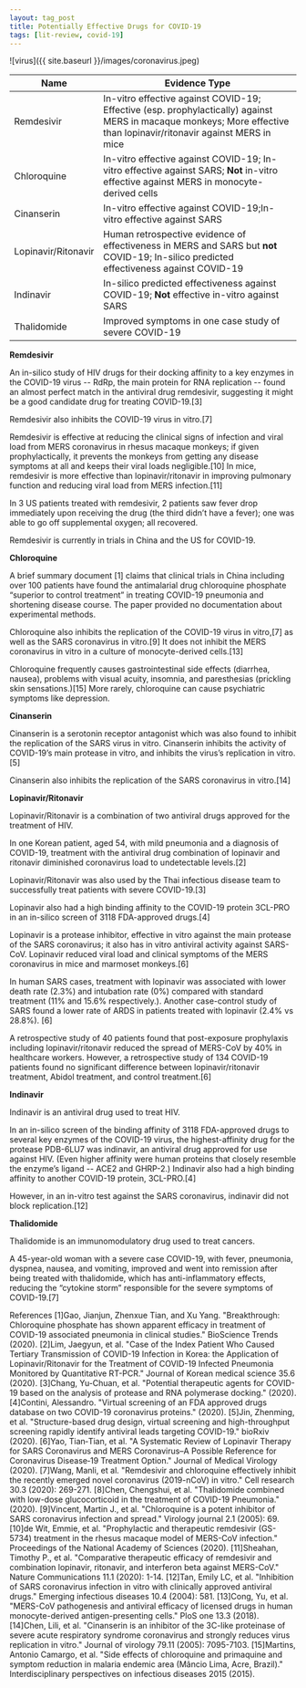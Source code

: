 ```yaml
---
layout: tag_post
title: Potentially Effective Drugs for COVID-19
tags: [lit-review, covid-19]
---
```


![virus]({{ site.baseurl }}/images/coronavirus.jpeg)



| Name | Evidence Type |
|------|---------------|
| Remdesivir | In-vitro effective against COVID-19;  Effective (esp. prophylactically) against MERS in macaque monkeys; More effective than lopinavir/ritonavir against MERS in mice |
| Chloroquine | In-vitro effective against COVID-19; In-vitro effective against SARS; **Not** in-vitro effective against MERS in monocyte-derived cells |
| Cinanserin | In-vitro effective against COVID-19;In-vitro effective against SARS |
| Lopinavir/Ritonavir | Human retrospective evidence of effectiveness in MERS and SARS but **not** COVID-19; In-silico predicted effectiveness against COVID-19 |
| Indinavir | In-silico predicted effectiveness against COVID-19;  **Not** effective in-vitro against SARS |
| Thalidomide | Improved symptoms in one case study of severe COVID-19 |




**Remdesivir**

An in-silico study of HIV drugs for their docking affinity to a key enzymes in the COVID-19 virus -- RdRp, the main protein for RNA replication -- found an almost perfect match in the antiviral drug remdesivir, suggesting it might be a good candidate drug for treating COVID-19.[3]

Remdesivir also inhibits the COVID-19 virus in vitro.[7]

Remdesivir is effective at reducing the clinical signs of infection and viral load from MERS coronavirus in rhesus macaque monkeys; if given prophylactically, it prevents the monkeys from getting any disease symptoms at all and keeps their viral loads negligible.[10]  In mice, remdesivir is more effective than lopinavir/ritonavir in improving pulmonary function and reducing viral load from MERS infection.[11]

In 3 US patients treated with remdesivir, 2 patients saw fever drop immediately upon receiving the drug (the third didn’t have a fever); one was able to go off supplemental oxygen; all recovered.

Remdesivir is currently in trials in China and the US for COVID-19.

**Chloroquine**

A brief summary document [1] claims that clinical trials in China including over 100 patients have found the antimalarial drug chloroquine phosphate “superior to control treatment” in treating COVID-19 pneumonia and shortening disease course. The paper provided no documentation about experimental methods.

Chloroquine also inhibits the replication of the COVID-19 virus in vitro,[7] as well as the SARS coronavirus in vitro.[9]  It does not inhibit the MERS coronavirus in vitro in a culture of monocyte-derived cells.[13]

Chloroquine frequently causes gastrointestinal side effects (diarrhea, nausea), problems with visual acuity, insomnia, and paresthesias (prickling skin sensations.)[15]  More rarely, chloroquine can cause psychiatric symptoms like depression.


**Cinanserin**

Cinanserin is a serotonin receptor antagonist which was also found to inhibit the replication of the SARS virus in vitro. Cinanserin inhibits the activity of COVID-19’s main protease in vitro, and inhibits the virus’s replication in vitro.[5]

Cinanserin also inhibits the replication of the SARS coronavirus in vitro.[14]

**Lopinavir/Ritonavir**

Lopinavir/Ritonavir is a combination of two antiviral drugs approved for the treatment of HIV.

In one Korean patient, aged 54, with mild pneumonia and a diagnosis of COVID-19, treatment with the antiviral drug combination of lopinavir and ritonavir diminished coronavirus load to undetectable levels.[2]

Lopinavir/Ritonavir was also used by the Thai infectious disease team to successfully treat patients with severe COVID-19.[3]

Lopinavir also had a high binding affinity to the COVID-19 protein 3CL-PRO in an in-silico screen of 3118 FDA-approved drugs.[4]

Lopinavir is a protease inhibitor, effective in vitro against the main protease of the SARS coronavirus; it also has in vitro antiviral activity against SARS-CoV. Lopinavir reduced viral load and clinical symptoms of the MERS coronavirus in mice and marmoset monkeys.[6]  

In human SARS cases, treatment with lopinavir was associated with lower death rate (2.3%) and intubation rate (0%) compared with standard treatment (11% and 15.6% respectively.). Another case-control study of SARS found a lower rate of ARDS in patients treated with lopinavir (2.4% vs 28.8%).  [6]

A retrospective study of 40 patients found that post-exposure prophylaxis including lopinavir/ritonavir reduced the spread of MERS-CoV by 40% in healthcare workers.  However, a retrospective study of 134 COVID-19 patients found no significant difference between lopinavir/ritonavir treatment, Abidol treatment, and control treatment.[6]


**Indinavir**

Indinavir is an antiviral drug used to treat HIV.

In an in-silico screen of the binding affinity of 3118 FDA-approved drugs to several key enzymes of the COVID-19 virus, the highest-affinity drug for the protease PDB-6LU7 was indinavir, an antiviral drug approved for use against HIV.  (Even higher affinity were human proteins that closely resemble the enzyme’s ligand -- ACE2 and GHRP-2.)  Indinavir also had a high binding affinity to another COVID-19 protein, 3CL-PRO.[4]

However, in an in-vitro test against the SARS coronavirus, indinavir did not block replication.[12]


**Thalidomide**

Thalidomide is an immunomodulatory drug used to treat cancers.

A 45-year-old woman with a severe case COVID-19, with fever, pneumonia, dyspnea, nausea, and vomiting, improved and went into remission after being treated with thalidomide, which has anti-inflammatory effects, reducing the “cytokine storm” responsible for the severe symptoms of COVID-19.[7]


References
[1]Gao, Jianjun, Zhenxue Tian, and Xu Yang. "Breakthrough: Chloroquine phosphate has shown apparent efficacy in treatment of COVID-19 associated pneumonia in clinical studies." BioScience Trends (2020).
[2]Lim, Jaegyun, et al. "Case of the Index Patient Who Caused Tertiary Transmission of COVID-19 Infection in Korea: the Application of Lopinavir/Ritonavir for the Treatment of COVID-19 Infected Pneumonia Monitored by Quantitative RT-PCR." Journal of Korean medical science 35.6 (2020).
[3]Chang, Yu-Chuan, et al. "Potential therapeutic agents for COVID-19 based on the analysis of protease and RNA polymerase docking." (2020).
[4]Contini, Alessandro. "Virtual screening of an FDA approved drugs database on two COVID-19 coronavirus proteins." (2020).
[5]Jin, Zhenming, et al. "Structure-based drug design, virtual screening and high-throughput screening rapidly identify antiviral leads targeting COVID-19." bioRxiv (2020).
[6]Yao, Tian‐Tian, et al. "A Systematic Review of Lopinavir Therapy for SARS Coronavirus and MERS Coronavirus–A Possible Reference for Coronavirus Disease‐19 Treatment Option." Journal of Medical Virology (2020).
[7]Wang, Manli, et al. "Remdesivir and chloroquine effectively inhibit the recently emerged novel coronavirus (2019-nCoV) in vitro." Cell research 30.3 (2020): 269-271.
[8]Chen, Chengshui, et al. "Thalidomide combined with low-dose glucocorticoid in the treatment of COVID-19 Pneumonia." (2020).
[9]Vincent, Martin J., et al. "Chloroquine is a potent inhibitor of SARS coronavirus infection and spread." Virology journal 2.1 (2005): 69.
[10]de Wit, Emmie, et al. "Prophylactic and therapeutic remdesivir (GS-5734) treatment in the rhesus macaque model of MERS-CoV infection." Proceedings of the National Academy of Sciences (2020).
[11]Sheahan, Timothy P., et al. "Comparative therapeutic efficacy of remdesivir and combination lopinavir, ritonavir, and interferon beta against MERS-CoV." Nature Communications 11.1 (2020): 1-14.
[12]Tan, Emily LC, et al. "Inhibition of SARS coronavirus infection in vitro with clinically approved antiviral drugs." Emerging infectious diseases 10.4 (2004): 581.
[13]Cong, Yu, et al. "MERS-CoV pathogenesis and antiviral efficacy of licensed drugs in human monocyte-derived antigen-presenting cells." PloS one 13.3 (2018).
[14]Chen, Lili, et al. "Cinanserin is an inhibitor of the 3C-like proteinase of severe acute respiratory syndrome coronavirus and strongly reduces virus replication in vitro." Journal of virology 79.11 (2005): 7095-7103.
[15]Martins, Antonio Camargo, et al. "Side effects of chloroquine and primaquine and symptom reduction in malaria endemic area (Mâncio Lima, Acre, Brazil)." Interdisciplinary perspectives on infectious diseases 2015 (2015).
